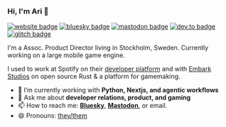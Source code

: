 ### Hi, I'm Ari 👋

[![website badge](https://img.shields.io/badge/website-ariv.se-yellow?style=flat-square)](https://ariv.se)
[![bluesky badge](https://img.shields.io/badge/bluesky-%40ariv.se-0285FF?style=flat-square&logo=bluesky)](https://bsky.app/profile/ariv.se)
[![mastodon badge](https://img.shields.io/badge/mastodon-a%40tech.lgbt-6d6eff?style=flat-square&logo=mastodon)](https://tech.lgbt/@a)
[![dev.to badge](https://img.shields.io/badge/dev.to-ari-black?style=flat-square&logo=dev.to)](https://dev.to/ari)
[![glitch badge](https://img.shields.io/badge/glitch-@a-magenta?style=flat-square&logo=glitch)](https://glitch.com/@a)

I'm a Assoc. Product Director living in Stockholm, Sweden. Currently working on a large mobile game engine.

I used to work at Spotify on their [developer platform](https://developer.spotify.com) and with [Embark Studios](https://github.com/EmbarkStudios) on open source Rust & a platform for gamemaking.

- 🌱 I’m currently working with **Python, Nextjs, and agentic workflows**
- 💬 Ask me about **developer relations, product, and gaming**
- 📫 How to reach me: **[Bluesky](https://bsky.app/profile/ariv.se)**, **[Mastodon](https://tech.lgbt/@a)**, or email.
- 😄 Pronouns: [they/them](https://pronoun.is/they)
